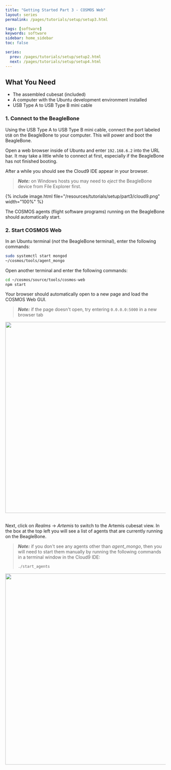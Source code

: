 ```yaml
---
title: "Getting Started Part 3 - COSMOS Web"
layout: series
permalink: /pages/tutorials/setup/setup3.html

tags: [software]
keywords: software
sidebar: home_sidebar
toc: false

series:
  prev: /pages/tutorials/setup/setup2.html
  next: /pages/tutorials/setup/setup4.html
---
```


<div id="toc"></div>

## What You Need
* The assembled cubesat (included)
* A computer with the Ubuntu development environment installed
* USB Type A to USB Type B mini cable

### 1. Connect to the BeagleBone
Using the USB Type A to USB Type B mini cable, connect the port labeled `USB` on the BeagleBone to your computer. This will power and boot the BeagleBone.

Open a web browser inside of Ubuntu and enter `192.168.6.2` into the URL bar. It may take a little while to connect at first, especially if the BeagleBone has not finished booting.

After a while you should see the Cloud9 IDE appear in your browser.

> **_Note:_** on Windows hosts you may need to _eject_ the BeagleBone device from File Explorer first.


{% include image.html file="/resources/tutorials/setup/part3/cloud9.png" width="100%" %}
<br>

The COSMOS agents (flight software programs) running on the BeagleBone should automatically start.

### 2. Start COSMOS Web
In an Ubuntu terminal (_not_ the BeagleBone terminal), enter the following commands:

```bash
sudo systemctl start mongod
~/cosmos/tools/agent_mongo
```

Open another terminal and enter the following commands:

```bash
cd ~/cosmos/source/tools/cosmos-web
npm start
```
Your browser should automatically open to a new page and load the COSMOS Web GUI.

> **_Note:_** if the page doesn't open, try entering `0.0.0.0:5000` in a new browser tab


<div align="center">
<img src="https://github.com/mtmk-ee/artemis-cubesat-kit/wiki/resources/tutorials/setup/cosmos_web_home.png" width=600></img>
</div><br>

Next, click on _Realms_ -> _Artemis_ to switch to the Artemis cubesat view. In the box at the top left you will see a list of agents that are currently running on the BeagleBone.

> **_Note:_** if you don't see any agents other than _agent\_mongo_, then you will need to start them manually by running the following commands in a terminal window in the Cloud9 IDE:
> ```bash
> ./start_agents
> ```

<div align="center">
<img src="https://github.com/mtmk-ee/artemis-cubesat-kit/wiki/resources/tutorials/setup/cosmos_web_home.png" width=600></img>
</div><br>
